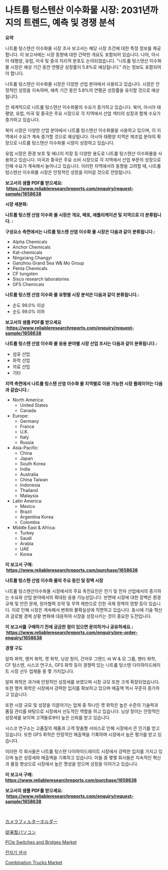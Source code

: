 <p><h1>나트륨 텅스텐산 이수화물 시장: 2031년까지의 트렌드, 예측 및 경쟁 분석</h1></p><p><strong>요약</strong></p>
<p><p>나트륨 텅스텐산 이수화물 시장 조사 보고서는 해당 시장 조건에 대한 특정 정보를 제공합니다. 이 보고서에는 시장 동향에 대한 간략한 개요도 포함되어 있습니다. 나아, 아시아 태평양, 유럽, 미국 및 중국 지리적 분포도 논의되었습니다. "나트륨 텅스텐산 이수화물 시장은 예상 기간 동안 연평균 성장률이 5.8%로 예상됩니다." 라는 정보도 포함되어야 합니다.</p><p>나트륨 텅스텐산 이수화물 시장은 다양한 산업 분야에서 사용되고 있습니다. 시장은 안정적인 성장을 지속하며, 예측 기간 동안 5.8%의 연평균 성장률을 유지할 것으로 예상됩니다.</p><p>전 세계적으로 나트륨 텅스텐산 이수화물의 수요가 증가하고 있습니다. 북미, 아시아 태평양, 유럽, 미국 및 중국은 주요 시장으로 각 지역에서 산업 섹터의 성장과 함께 수요가 증가하고 있습니다.</p><p>북미 시장은 다양한 산업 분야에서 나트륨 텅스텐산 이수화물을 사용하고 있으며, 이 지역에서 수요가 계속 증가할 것으로 예상됩니다. 아시아 태평양 지역은 제조업 분야의 확장으로 나트륨 텅스텐산 이수화물 시장이 성장하고 있습니다.</p><p>유럽 시장은 환경 보호 및 에너지 저장 등 다양한 용도로 나트륨 텅스텐산 이수화물을 사용하고 있습니다. 미국과 중국은 주요 소비 시장으로 각 지역에서 산업 부문의 성장으로 인해 수요가 계속해서 늘어나고 있습니다. 이러한 지역에서의 동향을 고려할 때, 나트륨 텅스텐산 이수화물 시장은 안정적인 성장을 이어갈 것으로 전망됩니다.</p></p>
<p><strong>보고서의 샘플 PDF를 받으세요: &nbsp;<a href="https://www.reliableresearchreports.com/enquiry/request-sample/1658638">https://www.reliableresearchreports.com/enquiry/request-sample/1658638</a></strong></p>
<p><strong>시장 세분화:</strong></p>
<p><strong> 나트륨 텅스텐 산염 이수화 물 시장은 개요, 배포, 애플리케이션 및 지역으로 더 분류됩니다. :</strong></p>
<p><strong>구성요소 측면에서는 나트륨 텅스텐 산염 이수화 물 시장은 다음과 같이 분류됩니다.:</strong></p>
<p><ul><li>Alpha Chemicals</li><li>Anchor Chemicals</li><li>Kat-chemicals</li><li>Ningxiang Changyi</li><li>Ganzhou Grand Sea W& Mo Group</li><li>Penta Chemicals</li><li>CF tungsten</li><li>Sisco research laboratories</li><li>GFS Chemicals</li></ul></p>
<p><strong> 나트륨 텅스텐 산염 이수화 물 유형별 시장 분석은 다음과 같이 분류됩니다.:</strong></p>
<p><ul><li>순도 99.0% 이상</li><li>순도 99.0% 이하</li></ul></p>
<p><strong>보고서의 샘플 PDF를 받으세요 :<a href="https://www.reliableresearchreports.com/enquiry/request-sample/1658638">https://www.reliableresearchreports.com/enquiry/request-sample/1658638</a></strong></p>
<p><strong> 나트륨 텅스텐 산염 이수화 물 응용 분야별 시장 산업 조사는 다음과 같이 분류됩니다.:</strong></p>
<p><ul><li>섬유 산업</li><li>화학 산업</li><li>의료 산업</li><li>기타</li></ul></p>
<p><strong>지역 측면에서 나트륨 텅스텐 산염 이수화 물 지역별로 이용 가능한 시장 플레이어는 다음과 같습니다.:</strong></p>
<p><ul>
    <li>
        North America:
        <ul>
            <li>United States</li>
            <li>Canada</li>
        </ul>
    </li>
    <li>
        Europe:
        <ul>
            <li>Germany</li>
            <li>France</li>
            <li>U.K.</li>
            <li>Italy</li>
            <li>Russia</li>
        </ul>
    </li>
    <li>
        Asia-Pacific:
        <ul>
            <li>China</li>
            <li>Japan</li>
            <li>South Korea</li>
            <li>India</li>
            <li>Australia</li>
            <li>China Taiwan</li>
            <li>Indonesia</li>
            <li>Thailand</li>
            <li>Malaysia</li>
        </ul>
    </li>
    <li>
        Latin America:
        <ul>
            <li>Mexico</li>
            <li>Brazil</li>
            <li>Argentina Korea</li>
            <li>Colombia</li>
        </ul>
    </li>
    <li>
        Middle East & Africa:
        <ul>
            <li>Turkey</li>
            <li>Saudi</li>
            <li>Arabia</li>
            <li>UAE</li>
            <li>Korea</li>
        </ul>
    </li>
    </ul></p>
<p><strong>이 보고서 구매: &nbsp;<a href="https://www.reliableresearchreports.com/purchase/1658638">https://www.reliableresearchreports.com/purchase/1658638</a></strong></p>
<p><strong>나트륨 텅스텐 산염 이수화 물의 주요 동인 및 장벽 시장</strong></p>
<p><p>나트륨 텅스텐산이수화물 시장에서의 주요 촉진요인은 전기 및 전자 산업에서의 증가하는 수요와 산업 분야에서의 확대된 응용 가능성입니다. 반면에 시장에 대한 장벽은 환경규제 및 안전 문제, 원자협력 조약 및 무역 제한으로 인한 국제 정책의 영향 등이 있습니다. 이로 인해 시장은 계속해서 변화와 불확실성에 직면하고 있습니다. 동시에 기술 혁신과 글로벌 경제 상황 변화에 대응하여 시장을 성장시키는 것이 중요한 도전입니다.</p></p>
<p><strong>이 보고서를 구매하기 전에 궁금한 점이 있으면 문의하거나 공유하세요.: &nbsp;<a href="https://www.reliableresearchreports.com/enquiry/pre-order-enquiry/1658638">https://www.reliableresearchreports.com/enquiry/pre-order-enquiry/1658638</a></strong></p>
<p><strong>경쟁 구도</strong></p>
<p><p>알파 화학, 앵커 화학, 캣 화학, 닝샹 창이, 간저우 그랜드 씨 W & 모 그룹, 펜타 화학, CF 텅스텐, 시스코 연구소, GFS 화학 등이 경쟁력 있는 나트륨 텅스텐 다이하이드레이트 시장 선두 업체들 중 몇 가지입니다. </p><p>알파 화학은 과거에 안정적인 성장세를 보였으며 시장 규모 또한 크게 확장되었습니다. 또한 앵커 화학은 시장에서 강력한 입지를 확보하고 있으며 매출액 역시 꾸준히 증가하고 있습니다.</p><p>또한 시장 규모 및 성장을 이끌어가는 업체 중 하나인 캣 화학은 높은 수준의 기술력과 품질 관리를 바탕으로 시장에서 선도적인 역할을 하고 있습니다. 닝샹 창이는 안정적인 성장세를 보이며 고객들로부터 높은 신뢰를 받고 있습니다.</p><p>시스코 연구소는 고품질의 제품과 고객 맞춤형 서비스로 인해 시장에서 큰 인기를 얻고 있습니다. 또한 GFS 화학은 안정적인 매출액을 기록하며 시장에서 높은 평가를 받고 있습니다.</p><p>이러한 각 회사들은 나트륨 텅스텐 다이하이드레이트 시장에서 강력한 입지를 가지고 있으며 높은 성장세와 매출액을 기록하고 있습니다. 이들 중 몇몇 회사들은 지속적인 혁신과 품질 향상으로 시장에서 높은 명성을 얻으며 성장을 이어가고 있습니다.</p></p>
<p><strong>이 보고서 구매: &nbsp; <a href="https://www.reliableresearchreports.com/purchase/1658638">https://www.reliableresearchreports.com/purchase/1658638</a></strong></p>
<p><strong>보고서의 샘플 PDF를 받으세요: &nbsp;<a href="https://www.reliableresearchreports.com/enquiry/request-sample/1658638">https://www.reliableresearchreports.com/enquiry/request-sample/1658638</a></strong><strong></strong></p>
<p>&nbsp;</p>
<p><p><a href="https://github.com/CloydAbbott2023/Market-Research-Report-List-1/blob/main/253961113516.md">カメラフィルターホルダー</a></p><p><a href="https://github.com/AaronVargas43/Market-Research-Report-List-1/blob/main/710360613515.md">従来型パソコン</a></p><p><a href="https://github.com/julyju69/Market-Research-Report-List-2/blob/main/pcie-switches-and-bridges-market.md">PCIe Switches and Bridges Market</a></p><p><a href="https://github.com/Howaoole34545/Market-Research-Report-List-1/blob/main/584839012341.md">전자기 센서</a></p><p><a href="https://issuu.com/reportprime-2/docs/combination-trucks-market-size-2030.pptx">Combination Trucks Market</a></p></p>